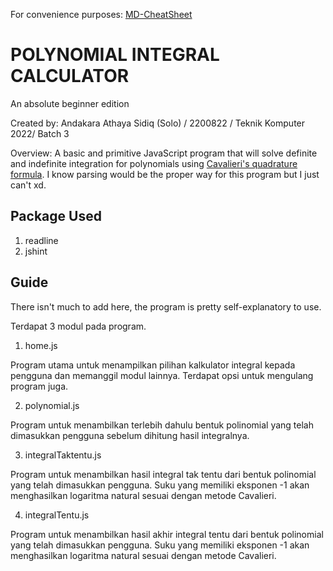 For convenience purposes: [MD-CheatSheet](https://www.markdownguide.org/cheat-sheet/)

# **POLYNOMIAL INTEGRAL CALCULATOR** 	
An absolute beginner edition

Created by: Andakara Athaya Sidiq (Solo) / 2200822 / Teknik Komputer 2022/ Batch 3

Overview: A basic and primitive JavaScript program that will solve definite and indefinite integration for polynomials using [Cavalieri's quadrature formula](https://en.wikipedia.org/wiki/Cavalieri%27s_quadrature_formula). I know parsing would be the proper way for this program but I just can't xd.

## Package Used
1. readline
2. jshint

## Guide
There isn't much to add here,  the program is pretty self-explanatory to use. 

Terdapat 3 modul pada program.

1. home.js

Program utama untuk menampilkan pilihan kalkulator integral kepada pengguna dan memanggil modul lainnya. Terdapat opsi untuk mengulang program juga.

2. polynomial.js

Program untuk menambilkan terlebih dahulu bentuk polinomial yang telah dimasukkan pengguna sebelum dihitung hasil integralnya.

3. integralTaktentu.js

Program untuk menambilkan hasil integral tak tentu dari bentuk polinomial yang telah dimasukkan pengguna. Suku yang memiliki eksponen -1 akan menghasilkan logaritma natural sesuai dengan metode Cavalieri.

4. integralTentu.js

Program untuk menambilkan hasil akhir integral tentu dari bentuk polinomial yang telah dimasukkan pengguna. Suku yang memiliki eksponen -1 akan menghasilkan logaritma natural sesuai dengan metode Cavalieri.
